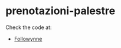 # prenotazioni-palestre

Check the code at:
- [Followynne](https://github.com/followynne/prenotazioni-palestre)
